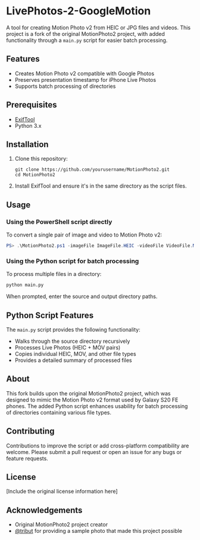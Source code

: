 # LivePhotos-2-GoogleMotion

A tool for creating Motion Photo v2 from HEIC or JPG files and videos. This project is a fork of the original MotionPhoto2 project, with added functionality through a `main.py` script for easier batch processing.

## Features

- Creates Motion Photo v2 compatible with Google Photos
- Preserves presentation timestamp for iPhone Live Photos
- Supports batch processing of directories

## Prerequisites

- [ExifTool](https://exiftool.org/)
- Python 3.x

## Installation

1. Clone this repository:
   ```
   git clone https://github.com/yourusername/MotionPhoto2.git
   cd MotionPhoto2
   ```

2. Install ExifTool and ensure it's in the same directory as the script files.

## Usage

### Using the PowerShell script directly

To convert a single pair of image and video to Motion Photo v2:

```powershell
PS> .\MotionPhoto2.ps1 -imageFile ImageFile.HEIC -videoFile VideoFile.MOV -outputFile MotionPhoto.HEIC
```

### Using the Python script for batch processing

To process multiple files in a directory:

```bash
python main.py
```

When prompted, enter the source and output directory paths.

## Python Script Features

The `main.py` script provides the following functionality:

- Walks through the source directory recursively
- Processes Live Photos (HEIC + MOV pairs)
- Copies individual HEIC, MOV, and other file types
- Provides a detailed summary of processed files

## About

This fork builds upon the original MotionPhoto2 project, which was designed to mimic the Motion Photo v2 format used by Galaxy S20 FE phones. The added Python script enhances usability for batch processing of directories containing various file types.

## Contributing

Contributions to improve the script or add cross-platform compatibility are welcome. Please submit a pull request or open an issue for any bugs or feature requests.

## License

[Include the original license information here]

## Acknowledgements

- Original MotionPhoto2 project creator
- [@tribut](https://github.com/tribut) for providing a sample photo that made this project possible

